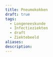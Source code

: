 ```yaml
---
title: Pneumokokken
draft: true
tags:
  - Longeneeskunde
  - Infectieziekten
  - draft
  - Ziektebeeld
aliases: 
description: 
---
```

